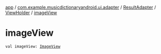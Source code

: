 [app](../../../index.md) / [com.example.musicdictionaryandroid.ui.adapter](../../index.md) / [ResultAdapter](../index.md) / [ViewHolder](index.md) / [imageView](./image-view.md)

# imageView

`val imageView: `[`ImageView`](https://developer.android.com/reference/android/widget/ImageView.html)